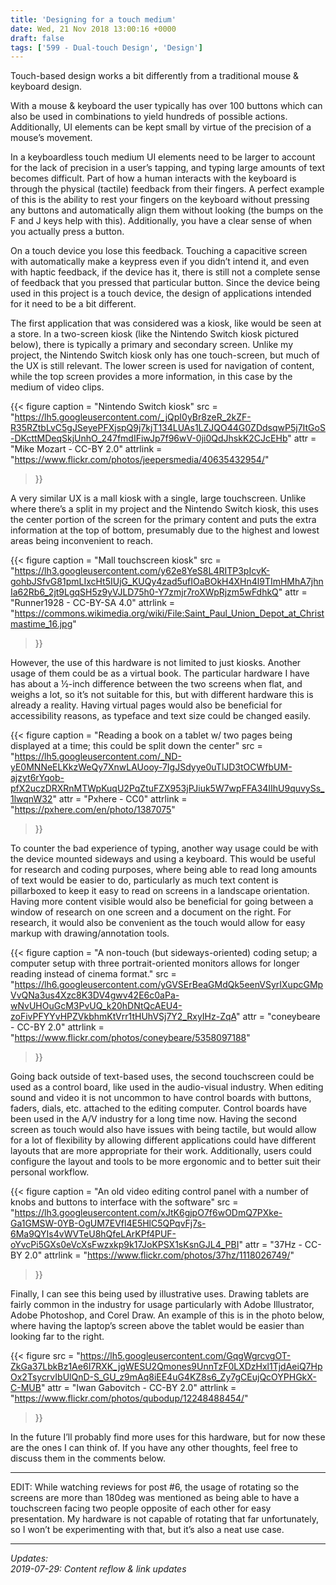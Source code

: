 ```yaml
---
title: 'Designing for a touch medium'
date: Wed, 21 Nov 2018 13:00:16 +0000
draft: false
tags: ['599 - Dual-touch Design', 'Design']
---
```


Touch-based design works a bit differently from a traditional mouse & keyboard design.

<!--more-->

With a mouse & keyboard the user typically has over 100 buttons which can also be used in combinations to yield hundreds of possible actions.
Additionally, UI elements can be kept small by virtue of the precision of a mouse’s movement.

In a keyboardless touch medium UI elements need to be larger to account for the lack of precision in a user’s tapping, and typing large amounts of text becomes difficult.
Part of how a human interacts with the keyboard is through the physical (tactile) feedback from their fingers.
A perfect example of this is the ability to rest your fingers on the keyboard without pressing any buttons and automatically align them without looking (the bumps on the F and J keys help with this).
Additionally, you have a clear sense of when you actually press a button.

On a touch device you lose this feedback.
Touching a capacitive screen with automatically make a keypress even if you didn’t intend it, and even with haptic feedback, if the device has it, there is still not a complete sense of feedback that you pressed that particular button.
Since the device being used in this project is a touch device, the design of applications intended for it need to be a bit different.

The first application that was considered was a kiosk, like would be seen at a store.
In a two-screen kiosk (like the Nintendo Switch kiosk pictured below), there is typically a primary and secondary screen.
Unlike my project, the Nintendo Switch kiosk only has one touch-screen, but much of the UX is still relevant.
The lower screen is used for navigation of content, while the top screen provides a more information, in this case by the medium of video clips.

{{< figure
    caption = "Nintendo Switch kiosk"
    src = "https://lh5.googleusercontent.com/_jQpI0yBr8zeR_2kZF-R35RZtbLvC5gJSeyePFXjspQ9j7kjT134LUAs1LZJQO44G0ZDdsqwP5j7ItGoS-DKcttMDeqSkjUnhO_247fmdIFiwJp7f96wV-0ji0QdJhskK2CJcEHb"
    attr = "Mike Mozart - CC-BY 2.0"
    attrlink = "https://www.flickr.com/photos/jeepersmedia/40635432954/"
>}}



A very similar UX is a mall kiosk with a single, large touchscreen. Unlike where there’s a split in my project and the Nintendo Switch kiosk, this uses the center portion of the screen for the primary content and puts the extra information at the top of bottom, presumably due to the highest and lowest areas being inconvenient to reach.

{{< figure
    caption = "Mall touchscreen kiosk"
    src = "https://lh3.googleusercontent.com/y62e8YeS8L4RITP3pIcvK-gohbJSfvG81pmLIxcHt5IUjG_KUQy4zad5ufIOaBOkH4XHn4l9TImHMhA7jhnIa62Rb6_2jt9LgqSH5z9yVJLD75h0-Y7zmjr7roXWpRjzm5wFdhkQ"
    attr = "Runner1928 - CC-BY-SA 4.0"
    attrlink = "https://commons.wikimedia.org/wiki/File:Saint_Paul_Union_Depot_at_Christmastime_16.jpg"
>}}

However, the use of this hardware is not limited to just kiosks. Another usage of them could be as a virtual book. The particular hardware I have has about a ½-inch difference between the two screens when flat, and weighs a lot, so it’s not suitable for this, but with different hardware this is already a reality. Having virtual pages would also be beneficial for accessibility reasons, as typeface and text size could be changed easily.

{{< figure
    caption = "Reading a book on a tablet w/ two pages being displayed at a time; this could be split down the center"
    src = "https://lh5.googleusercontent.com/_ND-yE0MNNeELKkzWeQy7XnwLAUooy-7IgJSdyye0uTlJD3tOCWfbUM-ajzyt6rYqob-pfX2uczDRXRnMTWpKuqU2PqZtuFZX953jPJiuk5W7wpFFA34IIhU9quvySs_1lwqnW32"
    attr = "Pxhere - CC0"
    attrlink = "https://pxhere.com/en/photo/1387075"
>}}

To counter the bad experience of typing, another way usage could be with the device mounted sideways and using a keyboard. This would be useful for research and coding purposes, where being able to read long amounts of text would be easier to do, particularly as much text content is pillarboxed to keep it easy to read on screens in a landscape orientation. Having more content visible would also be beneficial for going between a window of research on one screen and a document on the right. For research, it would also be convenient as the touch would allow for easy markup with drawing/annotation tools.

{{< figure
    caption = "A non-touch (but sideways-oriented) coding setup; a computer setup with three portrait-oriented monitors allows for longer reading instead of cinema format."
    src = "https://lh6.googleusercontent.com/yGVSErBeaGMdQk5eenVSyrIXupcGMpVvQNa3us4Xzc8K3DV4gwv42E6c0aPa-wNvUHOuGcM3PvUQ_k20hDNtQcAEU4-zoFivPFYYvHPZVkbhmKtVrr1tHUhVSj7Y2_RxyIHz-ZqA"
    attr = "coneybeare - CC-BY 2.0"
    attrlink = "https://www.flickr.com/photos/coneybeare/5358097188"
>}}

Going back outside of text-based uses, the second touchscreen could be used as a control board, like used in the audio-visual industry. When editing sound and video it is not uncommon to have control boards with buttons, faders, dials, etc. attached to the editing computer. Control boards have been used in the A/V industry for a long time now. Having the second screen as touch would also have issues with being tactile, but would allow for a lot of flexibility by allowing different applications could have different layouts that are more appropriate for their work. Additionally, users could configure the layout and tools to be more ergonomic and to better suit their personal workflow.

{{< figure
    caption = "An old video editing control panel with a number of knobs and buttons to interface with the software"
    src = "https://lh3.googleusercontent.com/xJtK6gjpO7f6wODmQ7PXke-Ga1GMSW-0YB-OgUM7EVfl4E5HlC5QPqvFj7s-6Ma9QYIs4vWVTeU8hQfeLArKPf4PUF-oYvcPi5GXs0eVcXsFwzxkp9k17JoKPSX1sKsnGJL4_PBI"
    attr = "37Hz - CC-BY 2.0"
    attrlink = "https://www.flickr.com/photos/37hz/1118026749/"
>}}

Finally, I can see this being used by illustrative uses. Drawing tablets are fairly common in the industry for usage particularly with Adobe Illustrator, Adobe Photoshop, and Corel Draw. An example of this is in the photo below, where having the laptop’s screen above the tablet would be easier than looking far to the right.

{{< figure
    src = "https://lh5.googleusercontent.com/GqgWgrcvgOT-ZkGa37LbkBz1Ae6I7RXK_jgWESU2Qmones9UnnTzF0LXDzHxl1TjdAeiQ7HpOx2TsycrvIbUlQnD-S_GU_z9mAq8iEE4uG4KZ8s6_Zy7gCEujQcOYPHGkX-C-MUB"
    attr = "Iwan Gabovitch - CC-BY 2.0"
    attrlink = "https://www.flickr.com/photos/qubodup/12248488454/"
>}}

In the future I’ll probably find more uses for this hardware, but for now these are the ones I can think of. If you have any other thoughts, feel free to discuss them in the comments below.

* * *

EDIT: While watching reviews for post #6, the usage of rotating so the screens are more than 180deg was mentioned as being able to have a touchscreen facing two people opposite of each other for easy presentation. My hardware is not capable of rotating that far unfortunately, so I won’t be experimenting with that, but it’s also a neat use case.

---

_Updates:_  
_2019-07-29: Content reflow & link updates_